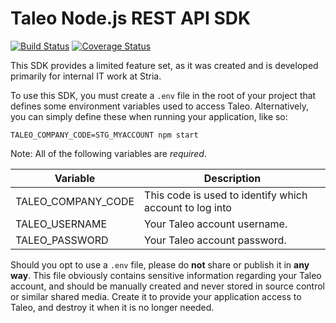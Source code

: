 Taleo Node.js REST API SDK
==========================

[![Build Status](https://travis-ci.org/paulholden2/taleo-nodejs-sdk.svg?branch=master)](https://travis-ci.org/paulholden2/taleo-nodejs-sdk) [![Coverage Status](https://coveralls.io/repos/github/paulholden2/taleo-nodejs-sdk/badge.svg?branch=master)](https://coveralls.io/github/paulholden2/taleo-nodejs-sdk?branch=master)

This SDK provides a limited feature set, as it was created and is developed primarily for internal IT work at Stria.

To use this SDK, you must create a `.env` file in the root of your project that defines some environment variables used to access Taleo. Alternatively, you can simply define these when running your application, like so:

```
TALEO_COMPANY_CODE=STG_MYACCOUNT npm start
```

Note: All of the following variables are *required*.

| Variable | Description |
|----------|-------------|
| TALEO_COMPANY_CODE | This code is used to identify which account to log into |
| TALEO_USERNAME | Your Taleo account username. |
| TALEO_PASSWORD | Your Taleo account password. |

Should you opt to use a `.env` file, please do **not** share or publish it in **any way**. This file obviously contains sensitive information regarding your Taleo account, and should be manually created and never stored in source control or similar shared media. Create it to provide your application access to Taleo, and destroy it when it is no longer needed.
